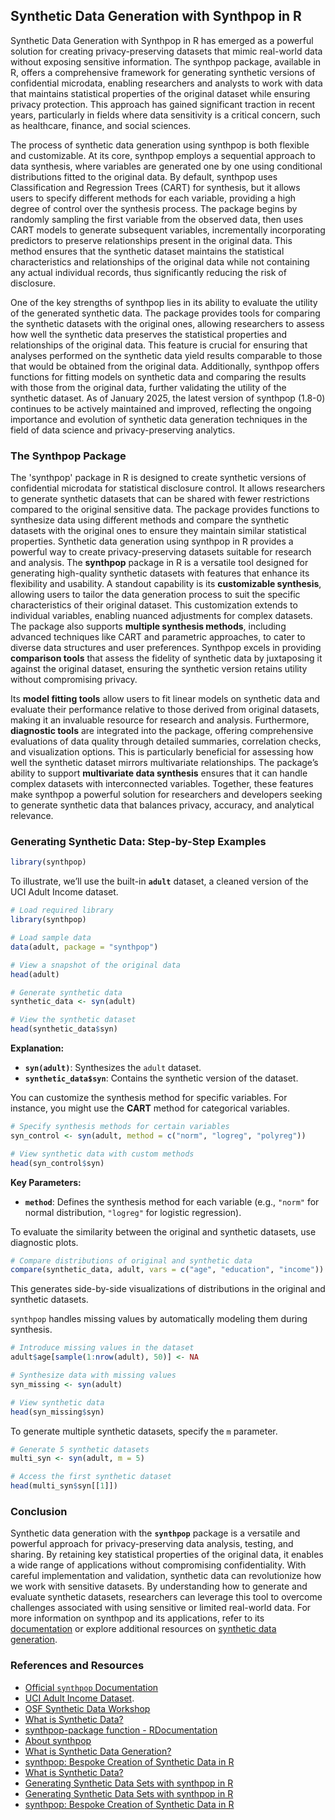 ## Synthetic Data Generation with Synthpop in R
Synthetic Data Generation with Synthpop in R has emerged as a powerful solution for creating privacy-preserving datasets that mimic real-world data without exposing sensitive information. The synthpop package, available in R, offers a comprehensive framework for generating synthetic versions of confidential microdata, enabling researchers and analysts to work with data that maintains statistical properties of the original dataset while ensuring privacy protection. This approach has gained significant traction in recent years, particularly in fields where data sensitivity is a critical concern, such as healthcare, finance, and social sciences.

The process of synthetic data generation using synthpop is both flexible and customizable. At its core, synthpop employs a sequential approach to data synthesis, where variables are generated one by one using conditional distributions fitted to the original data. By default, synthpop uses Classification and Regression Trees (CART) for synthesis, but it allows users to specify different methods for each variable, providing a high degree of control over the synthesis process. The package begins by randomly sampling the first variable from the observed data, then uses CART models to generate subsequent variables, incrementally incorporating predictors to preserve relationships present in the original data. This method ensures that the synthetic dataset maintains the statistical characteristics and relationships of the original data while not containing any actual individual records, thus significantly reducing the risk of disclosure.

One of the key strengths of synthpop lies in its ability to evaluate the utility of the generated synthetic data. The package provides tools for comparing the synthetic datasets with the original ones, allowing researchers to assess how well the synthetic data preserves the statistical properties and relationships of the original data. This feature is crucial for ensuring that analyses performed on the synthetic data yield results comparable to those that would be obtained from the original data. Additionally, synthpop offers functions for fitting models on synthetic data and comparing the results with those from the original data, further validating the utility of the synthetic dataset. As of January 2025, the latest version of synthpop (1.8-0) continues to be actively maintained and improved, reflecting the ongoing importance and evolution of synthetic data generation techniques in the field of data science and privacy-preserving analytics.


### The Synthpop Package

The 'synthpop' package in R is designed to create synthetic versions of confidential microdata for statistical disclosure control. It allows researchers to generate synthetic datasets that can be shared with fewer restrictions compared to the original sensitive data. The package provides functions to synthesize data using different methods and compare the synthetic datasets with the original ones to ensure they maintain similar statistical properties. Synthetic data generation using synthpop in R provides a powerful way to create privacy-preserving datasets suitable for research and analysis. 
The **synthpop** package in R is a versatile tool designed for generating high-quality synthetic datasets with features that enhance its flexibility and usability. A standout capability is its **customizable synthesis**, allowing users to tailor the data generation process to suit the specific characteristics of their original dataset. This customization extends to individual variables, enabling nuanced adjustments for complex datasets. The package also supports **multiple synthesis methods**, including advanced techniques like CART and parametric approaches, to cater to diverse data structures and user preferences. Synthpop excels in providing **comparison tools** that assess the fidelity of synthetic data by juxtaposing it against the original dataset, ensuring the synthetic version retains utility without compromising privacy. 

Its **model fitting tools** allow users to fit linear models on synthetic data and evaluate their performance relative to those derived from original datasets, making it an invaluable resource for research and analysis. Furthermore, **diagnostic tools** are integrated into the package, offering comprehensive evaluations of data quality through detailed summaries, correlation checks, and visualization options. This is particularly beneficial for assessing how well the synthetic dataset mirrors multivariate relationships. The package’s ability to support **multivariate data synthesis** ensures that it can handle complex datasets with interconnected variables. Together, these features make synthpop a powerful solution for researchers and developers seeking to generate synthetic data that balances privacy, accuracy, and analytical relevance.

### Generating Synthetic Data: Step-by-Step Examples


```r
library(synthpop)
```

To illustrate, we’ll use the built-in **`adult`** dataset, a cleaned version of the UCI Adult Income dataset.

```r
# Load required library
library(synthpop)

# Load sample data
data(adult, package = "synthpop")

# View a snapshot of the original data
head(adult)

# Generate synthetic data
synthetic_data <- syn(adult)

# View the synthetic dataset
head(synthetic_data$syn)
```

**Explanation:**
- **`syn(adult)`**: Synthesizes the `adult` dataset.
- **`synthetic_data$syn`**: Contains the synthetic version of the dataset.

You can customize the synthesis method for specific variables. For instance, you might use the **CART** method for categorical variables.

```r
# Specify synthesis methods for certain variables
syn_control <- syn(adult, method = c("norm", "logreg", "polyreg"))

# View synthetic data with custom methods
head(syn_control$syn)
```

**Key Parameters:**
- **`method`**: Defines the synthesis method for each variable (e.g., `"norm"` for normal distribution, `"logreg"` for logistic regression).

To evaluate the similarity between the original and synthetic datasets, use diagnostic plots.

```r
# Compare distributions of original and synthetic data
compare(synthetic_data, adult, vars = c("age", "education", "income"))
```

This generates side-by-side visualizations of distributions in the original and synthetic datasets.

`synthpop` handles missing values by automatically modeling them during synthesis.

```r
# Introduce missing values in the dataset
adult$age[sample(1:nrow(adult), 50)] <- NA

# Synthesize data with missing values
syn_missing <- syn(adult)

# View synthetic data
head(syn_missing$syn)
```

To generate multiple synthetic datasets, specify the `m` parameter.

```r
# Generate 5 synthetic datasets
multi_syn <- syn(adult, m = 5)

# Access the first synthetic dataset
head(multi_syn$syn[[1]])
```



### Conclusion

Synthetic data generation with the **`synthpop`** package is a versatile and powerful approach for privacy-preserving data analysis, testing, and sharing. By retaining key statistical properties of the original data, it enables a wide range of applications without compromising confidentiality. With careful implementation and validation, synthetic data can revolutionize how we work with sensitive datasets. By understanding how to generate and evaluate synthetic datasets, researchers can leverage this tool to overcome challenges associated with using sensitive or limited real-world data. For more information on synthpop and its applications, refer to its [documentation](https://cran.r-project.org/web/packages/synthpop/synthpop.pdf) or explore additional resources on [synthetic data generation](https://aws.amazon.com/what-is/synthetic-data/).



### References and Resources

- [Official `synthpop` Documentation](https://cran.r-project.org/web/packages/synthpop/synthpop.pdf)  
- [UCI Adult Income Dataset](https://archive.ics.uci.edu/ml/datasets/adult).  
- [OSF Synthetic Data Workshop](https://thomvolker.github.io/osf_synthetic/osf_synthetic_workshop.html)
- [What is Synthetic Data?](https://aws.amazon.com/what-is/synthetic-data/)
- [synthpop-package function - RDocumentation](https://www.rdocumentation.org/packages/synthpop/versions/1.8-0/topics/synthpop-package)
- [About synthpop](https://synthpop.org.uk/about-synthpop.html)
- [What is Synthetic Data Generation?](https://gretel.ai/technical-glossary/what-is-synthetic-data-generation)
- [synthpop: Bespoke Creation of Synthetic Data in R](https://cran.r-project.org/web/packages/synthpop/vignettes/synthpop.pdf)
- [What is Synthetic Data?](https://mostly.ai/what-is-synthetic-data)
- [Generating Synthetic Data Sets with synthpop in R](https://www.gerkovink.com/miceVignettes/synthetic/synthetic.html)
- [Generating Synthetic Data Sets with synthpop in R](https://www.r-bloggers.com/2019/01/generating-synthetic-data-sets-with-synthpop-in-r/)
- [synthpop: Bespoke Creation of Synthetic Data in R](https://www.jstatsoft.org/v074/i11) 
